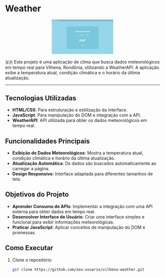 <a id="top"></a>
# Weather

<p align="center">
  <img src="images/image.png" alt="Weather Icon" width="200">
</p>

🇧🇷 Este projeto é uma aplicação de clima que busca dados meteorológicos em tempo real para Vilhena, Rondônia, utilizando a WeatherAPI. A aplicação exibe a temperatura atual, condição climática e o horário da última atualização.

---

## Tecnologias Utilizadas
- **HTML/CSS**: Para estruturação e estilização da interface.
- **JavaScript**: Para manipulação do DOM e integração com a API.
- **WeatherAPI**: API utilizada para obter os dados meteorológicos em tempo real.

## Funcionalidades Principais
- **Exibição de Dados Meteorológicos**: Mostra a temperatura atual, condição climática e horário da última atualização.
- **Atualização Automática**: Os dados são buscados automaticamente ao carregar a página.
- **Design Responsivo**: Interface adaptada para diferentes tamanhos de tela.

## Objetivos do Projeto
- **Aprender Consumo de APIs**: Implementar a integração com uma API externa para obter dados em tempo real.
- **Desenvolver Interface de Usuário**: Criar uma interface simples e funcional para exibir informações meteorológicas.
- **Praticar JavaScript**: Aplicar conceitos de manipulação do DOM e promessas.

## Como Executar
1. Clone o repositório:
   ```bash
   git clone https://github.com/seu-usuario/vilhena-weather.git
